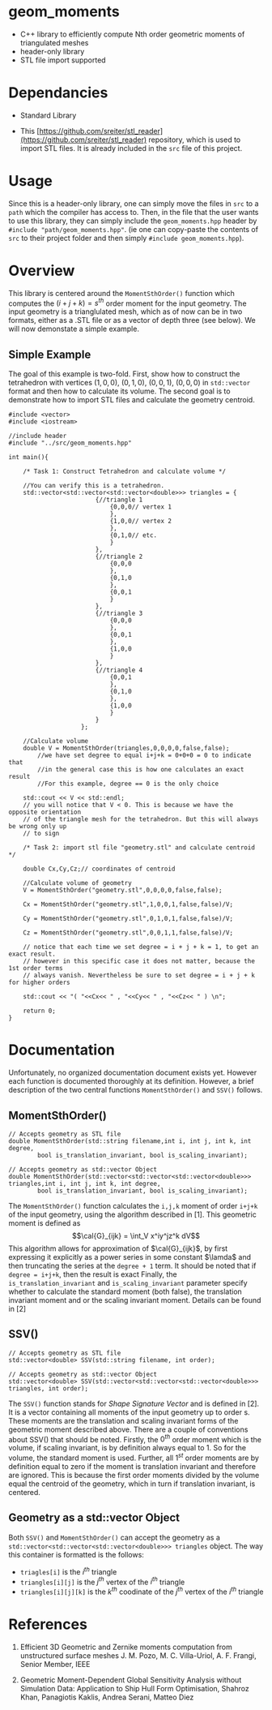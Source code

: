 # geom_moments

- C++ library to efficiently compute Nth order geometric moments of triangulated meshes
- header-only library 
- STL file import supported

# Dependancies

- Standard Library

- This [https://github.com/sreiter/stl_reader](https://github.com/sreiter/stl_reader) repository, which is used to import STL files. It is already included in the `src` file of this project.

# Usage

Since this is a header-only library, one can simply move the files in `src` to a `path` which the compiler has access to. Then, in the file that the user wants to use this library, they can simply include the `geom_moments.hpp` header by `#include "path/geom_moments.hpp"`. (ie one can copy-paste the contents of `src` to their project folder and then simply `#include geom_moments.hpp`).

# Overview

This library is centered around the `MomentSthOrder()` function which computes the  $(i+j+k) = s^{th}$ order moment for the input geometry. The input geometry is a trianglulated mesh, which as of now can be in two formats, either as a .STL file or as a vector of depth three (see below). We will now demonstate a simple example.

## Simple Example

The goal of this example is two-fold. First, show how to construct the tetrahedron with vertices $(1,0,0)$, $(0,1,0)$, $(0,0,1)$, $(0,0,0)$ in `std::vector` format and then how to calculate its volume. The second goal is to demonstrate how to import STL files and calculate the geometry centroid.

	#include <vector>
	#include <iostream>
	
	//include header
	#include "../src/geom_moments.hpp"
	
	int main(){
	
		/* Task 1: Construct Tetrahedron and calculate volume */
		
		//You can verify this is a tetrahedron.
		std::vector<std::vector<std::vector<double>>> triangles = {
							{//triangle 1
								{0,0,0// vertex 1
								},
								{1,0,0// vertex 2
								},
								{0,1,0// etc.
								}
							},
							{//triangle 2
								{0,0,0
								},
								{0,1,0
								},
								{0,0,1
								}
							},
							{//triangle 3
								{0,0,0
								},
								{0,0,1
								},
								{1,0,0
								}
							},
							{//triangle 4
								{0,0,1
								},
								{0,1,0
								},
								{1,0,0
								}
							}
						};
		
		//Calculate volume
		double V = MomentSthOrder(triangles,0,0,0,0,false,false);
			//we have set degree to equal i+j+k = 0+0+0 = 0 to indicate that
			//in the general case this is how one calculates an exact result
			//For this example, degree == 0 is the only choice
			
		std::cout << V << std::endl;
		// you will notice that V < 0. This is because we have the opposite orientation
		// of the triangle mesh for the tetrahedron. But this will always be wrong only up 
		// to sign
		
		/* Task 2: import stl file "geometry.stl" and calculate centroid */
		
		double Cx,Cy,Cz;// coordinates of centroid
		
		//Calculate volume of geometry
		V = MomentSthOrder("geometry.stl",0,0,0,0,false,false);
		
		Cx = MomentSthOrder("geometry.stl",1,0,0,1,false,false)/V;
		
		Cy = MomentSthOrder("geometry.stl",0,1,0,1,false,false)/V;
		
		Cz = MomentSthOrder("geometry.stl",0,0,1,1,false,false)/V;
	
		// notice that each time we set degree = i + j + k = 1, to get an exact result.
		// however in this specific case it does not matter, because the 1st order terms
		// always vanish. Nevertheless be sure to set degree = i + j + k for higher orders
		
		std::cout << "( "<<Cx<< " , "<<Cy<< " , "<<Cz<< " ) \n";
		
		return 0;
	}
	

# Documentation

Unfortunately, no organized documentation document exists yet. However each function is documented thoroughly at its definition. However, a brief description of the two central functions `MomentSthOrder()` and `SSV()` follows.

## MomentSthOrder()

	// Accepts geometry as STL file
	double MomentSthOrder(std::string filename,int i, int j, int k, int degree,
			bool is_translation_invariant, bool is_scaling_invariant);
			
	// Accepts geometry as std::vector Object
	double MomentSthOrder(std::vector<std::vector<std::vector<double>>> triangles,int i, int j, int k, int degree,
			bool is_translation_invariant, bool is_scaling_invariant);
	
The `MomentSthOrder()` function calculates the `i,j,k` moment of order `i+j+k` of the input geometry, using the algorithm described in [1]. This geometric moment is defined as $$\cal{G}_{ijk} = \int_V x^iy^jz^k dV$$
This algorithm allows for approximation of $\cal{G}_{ijk}$, by first expressing it explicitly as a power series in some constant $\lamda$ and then truncating the series at the `degree + 1` term. It should be noted that if `degree = i+j+k`, then the result is exact
Finally, the `is_translation_invariant` and `is_scaling_invariant` parameter specify whether to calculate the standard moment (both false), the translation invariant moment and or the scaling invariant moment. Details can be found in [2]

## SSV()
	
	// Accepts geometry as STL file
	std::vector<double> SSV(std::string filename, int order);
	
	// Accepts geometry as std::vector Object
	std::vector<double> SSV(std::vector<std::vector<std::vector<double>>> triangles, int order);

The `SSV()` function stands for *Shape Signature Vector* and is defined in [2]. It is a vector containing all moments of the input geometry up to order s. These moments are the translation and scaling invariant forms of the geometric moment described above. There are a couple of conventions about SSV() that should be noted. Firstly, the $0^{th}$ order moment which is the volume, if scaling invariant, is by definition always equal to 1. So for the volume, the standard moment is used. Further, all $1^{st}$ order moments are by definition equal to zero if the moment is translation invariant and therefore are ignored. This is because the first order moments divided by the volume equal the centroid of the geometry, which in turn if translation invariant, is centered.

## Geometry as a std::vector Object

Both `SSV()` and `MomentSthOrder()` can accept the geometry as a `std::vector<std::vector<std::vector<double>>> triangles` object. The way this container is formatted is the follows:

- `triagles[i]` is the $i^{th}$ triangle
- `triangles[i][j]` is the $j^{th}$ vertex of the $i^{th}$ triangle
- `triangles[i][j][k]` is the $k^{th}$ coodinate of the $j^{th}$ vertex of the $i^{th}$ triangle


# References

1. Efficient 3D Geometric and Zernike moments computation from unstructured surface meshes J. M. Pozo, M. C. Villa-Uriol, A. F. Frangi, Senior Member, IEEE

2. Geometric Moment-Dependent Global Sensitivity Analysis without Simulation Data: Application to Ship Hull Form Optimisation, Shahroz Khan, Panagiotis Kaklis, Andrea Serani, Matteo Diez
